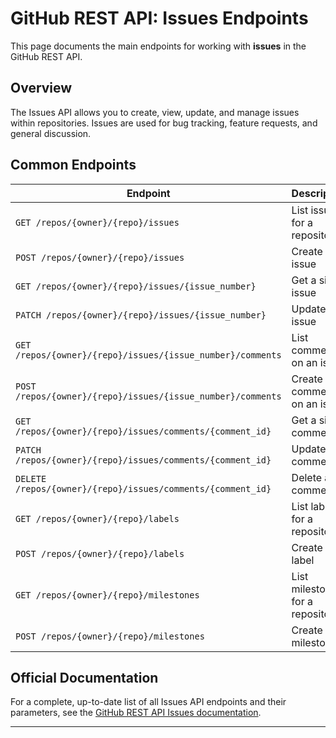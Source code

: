 # GitHub REST API: Issues Endpoints

This page documents the main endpoints for working with **issues** in the GitHub REST API.

## Overview

The Issues API allows you to create, view, update, and manage issues within repositories. Issues are used for bug tracking, feature requests, and general discussion.

## Common Endpoints

| Endpoint | Description |
|----------|-------------|
| `GET /repos/{owner}/{repo}/issues` | List issues for a repository |
| `POST /repos/{owner}/{repo}/issues` | Create an issue |
| `GET /repos/{owner}/{repo}/issues/{issue_number}` | Get a single issue |
| `PATCH /repos/{owner}/{repo}/issues/{issue_number}` | Update an issue |
| `GET /repos/{owner}/{repo}/issues/{issue_number}/comments` | List comments on an issue |
| `POST /repos/{owner}/{repo}/issues/{issue_number}/comments` | Create a comment on an issue |
| `GET /repos/{owner}/{repo}/issues/comments/{comment_id}` | Get a single comment |
| `PATCH /repos/{owner}/{repo}/issues/comments/{comment_id}` | Update a comment |
| `DELETE /repos/{owner}/{repo}/issues/comments/{comment_id}` | Delete a comment |
| `GET /repos/{owner}/{repo}/labels` | List labels for a repository |
| `POST /repos/{owner}/{repo}/labels` | Create a label |
| `GET /repos/{owner}/{repo}/milestones` | List milestones for a repository |
| `POST /repos/{owner}/{repo}/milestones` | Create a milestone |

## Official Documentation

For a complete, up-to-date list of all Issues API endpoints and their parameters, see the [GitHub REST API Issues documentation](https://docs.github.com/en/rest/issues/issues).

---